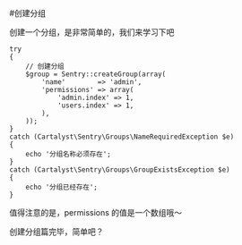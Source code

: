 #创建分组


创建一个分组，是非常简单的，我们来学习下吧

```
try
{
    // 创建分组
    $group = Sentry::createGroup(array(
        'name'        => 'admin',
        'permissions' => array(
            'admin.index' => 1,
            'users.index' => 1,
        ),
    ));
}
catch (Cartalyst\Sentry\Groups\NameRequiredException $e)
{
    echo '分组名称必须存在';
}
catch (Cartalyst\Sentry\Groups\GroupExistsException $e)
{
    echo '分组已经存在';
}

```

值得注意的是，permissions 的值是一个数组哦～

创建分组篇完毕，简单吧？